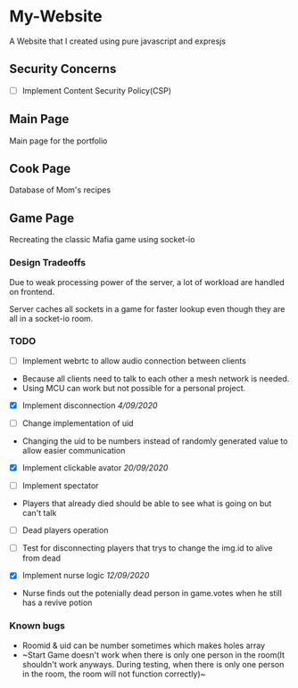 # My-Website
A Website that I created using pure javascript and expresjs

## **Security Concerns**
- [ ] Implement Content Security Policy(CSP)

## **Main Page**
Main page for the portfolio

## **Cook Page**
Database of Mom's recipes

## **Game Page**
Recreating the classic Mafia game using socket-io 

### Design Tradeoffs
Due to weak processing power of the server, a lot of workload are handled on frontend. 

Server caches all sockets in a game for faster lookup even though they are all in a socket-io room.  

### TODO
- [ ] Implement webrtc to allow audio connection between clients
- Because all clients need to talk to each other a mesh network is needed.
- Using MCU can work but not possible for a personal project.

- [x] Implement disconnection *4/09/2020*

- [ ] Change implementation of uid 
- Changing the uid to be numbers instead of randomly generated value to allow easier communication

- [x] Implement clickable avator *20/09/2020*

- [ ] Implement spectator 
- Players that already died should be able to see what is going on but can't talk 

- [ ] Dead players operation

- [ ] Test for disconnecting players that trys to change the img.id to alive from dead 

- [x] Implement nurse logic *12/09/2020*
- Nurse finds out the potenially dead person in game.votes when he still has a revive potion

### Known bugs
- Roomid & uid can be number sometimes which makes holes array 
- ~Start Game doesn't work when there is only one person in the room(It shouldn't work anyways. During testing, when there is only one person in the room, the room will not function correctly)~